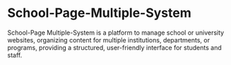 # School-Page-Multiple-System
School-Page Multiple-System is a platform to manage school or university websites, organizing content for multiple institutions, departments, or programs, providing a structured, user-friendly interface for students and staff. 
